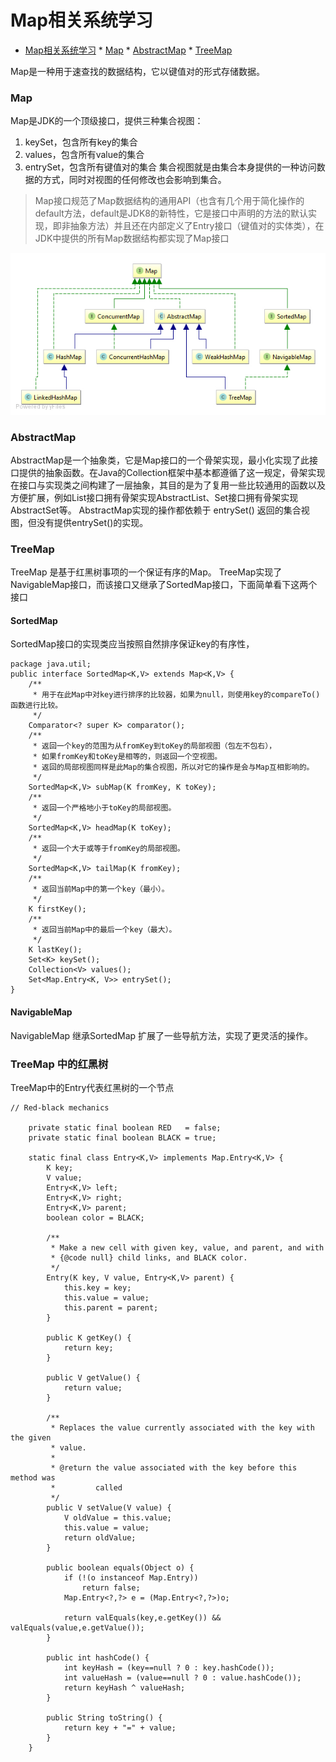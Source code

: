 <!--
author: jimmy
head:
date: 2018-09-19
title: Map相关系统学习
tags: Map java
images: blog/img/3.jpg
category: java
status: publish
summary: Map
-->
# Map相关系统学习
<!-- @import "[TOC]" {cmd="toc" depthFrom=1 depthTo=6 orderedList=0} -->
<!-- code_chunk_output -->

* [Map相关系统学习](#map相关系统学习)
		* [Map](#map)
		* [AbstractMap](#abstractmap)
		* [TreeMap](#treemap)

<!-- /code_chunk_output -->

Map是一种用于速查找的数据结构，它以键值对的形式存储数据。
### Map
Map是JDK的一个顶级接口，提供三种集合视图：
1. keySet，包含所有key的集合
2. values，包含所有value的集合
3. entrySet，包含所有键值对的集合
集合视图就是由集合本身提供的一种访问数据的方式，同时对视图的任何修改也会影响到集合。

> Map接口规范了Map数据结构的通用API（也含有几个用于简化操作的default方法，default是JDK8的新特性，它是接口中声明的方法的默认实现，即非抽象方法）并且还在内部定义了Entry接口（键值对的实体类），在JDK中提供的所有Map数据结构都实现了Map接口

![map](../images/map.jpg)

### AbstractMap
AbstractMap是一个抽象类，它是Map接口的一个骨架实现，最小化实现了此接口提供的抽象函数。在Java的Collection框架中基本都遵循了这一规定，骨架实现在接口与实现类之间构建了一层抽象，其目的是为了复用一些比较通用的函数以及方便扩展，例如List接口拥有骨架实现AbstractList、Set接口拥有骨架实现AbstractSet等。
AbstractMap实现的操作都依赖于 entrySet() 返回的集合视图，但没有提供entrySet()的实现。

### TreeMap
TreeMap 是基于红黑树事项的一个保证有序的Map。
TreeMap实现了NavigableMap接口，而该接口又继承了SortedMap接口，下面简单看下这两个接口

#### SortedMap
SortedMap接口的实现类应当按照自然排序保证key的有序性，
```
package java.util;
public interface SortedMap<K,V> extends Map<K,V> {
    /**
     * 用于在此Map中对key进行排序的比较器，如果为null，则使用key的compareTo()函数进行比较。
     */
    Comparator<? super K> comparator();
    /**
     * 返回一个key的范围为从fromKey到toKey的局部视图（包左不包右），
     * 如果fromKey和toKey是相等的，则返回一个空视图。
     * 返回的局部视图同样是此Map的集合视图，所以对它的操作是会与Map互相影响的。
     */
    SortedMap<K,V> subMap(K fromKey, K toKey);
    /**
     * 返回一个严格地小于toKey的局部视图。
     */
    SortedMap<K,V> headMap(K toKey);
    /**
     * 返回一个大于或等于fromKey的局部视图。
     */
    SortedMap<K,V> tailMap(K fromKey);
    /**
     * 返回当前Map中的第一个key（最小）。
     */
    K firstKey();
    /**
     * 返回当前Map中的最后一个key（最大）。
     */
    K lastKey();
    Set<K> keySet();
    Collection<V> values();
    Set<Map.Entry<K, V>> entrySet();
}
```

#### NavigableMap
NavigableMap 继承SortedMap 扩展了一些导航方法，实现了更灵活的操作。

### TreeMap 中的红黑树
TreeMap中的Entry代表红黑树的一个节点
```
// Red-black mechanics

    private static final boolean RED   = false;
    private static final boolean BLACK = true;

    static final class Entry<K,V> implements Map.Entry<K,V> {
        K key;
        V value;
        Entry<K,V> left;
        Entry<K,V> right;
        Entry<K,V> parent;
        boolean color = BLACK;

        /**
         * Make a new cell with given key, value, and parent, and with
         * {@code null} child links, and BLACK color.
         */
        Entry(K key, V value, Entry<K,V> parent) {
            this.key = key;
            this.value = value;
            this.parent = parent;
        }

        public K getKey() {
            return key;
        }

        public V getValue() {
            return value;
        }

        /**
         * Replaces the value currently associated with the key with the given
         * value.
         *
         * @return the value associated with the key before this method was
         *         called
         */
        public V setValue(V value) {
            V oldValue = this.value;
            this.value = value;
            return oldValue;
        }

        public boolean equals(Object o) {
            if (!(o instanceof Map.Entry))
                return false;
            Map.Entry<?,?> e = (Map.Entry<?,?>)o;

            return valEquals(key,e.getKey()) && valEquals(value,e.getValue());
        }

        public int hashCode() {
            int keyHash = (key==null ? 0 : key.hashCode());
            int valueHash = (value==null ? 0 : value.hashCode());
            return keyHash ^ valueHash;
        }

        public String toString() {
            return key + "=" + value;
        }
    }
```
